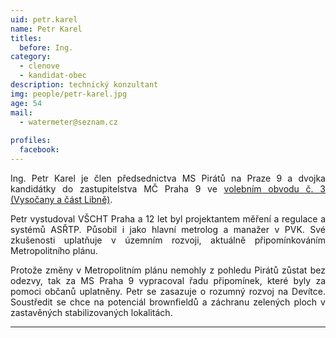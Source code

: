 ```yaml
---
uid: petr.karel
name: Petr Karel
titles:
  before: Ing.
category:
  - clenove
  - kandidat-obec
description: technický konzultant
img: people/petr-karel.jpg
age: 54
mail:
  - watermeter@seznam.cz
 
profiles:
  facebook: 
---
```

<p style='text-align: justify;'>Ing. Petr Karel je člen předsednictva MS Pirátů na Praze 9 a dvojka kandidátky do zastupitelstva MČ Praha 9 ve <a href="/komunalni-volby-2018/vysocany/" target="_self"><u>volebním obvodu č. 3 (Vysočany a část Libně)</u></a>.
</p><p style='text-align: justify;'>
Petr vystudoval VŠCHT Praha a 12 let byl projektantem měření a regulace a systémů ASŘTP. Působil i jako hlavní metrolog a manažer v PVK. Své zkušenosti uplatňuje v územním rozvoji, aktuálně připomínkováním Metropolitního plánu.
</p><p style='text-align: justify;'>
Protože změny v Metropolitním plánu nemohly z pohledu Pirátů zůstat bez odezvy, tak za MS Praha 9 vypracoval řadu připomínek, které byly za pomoci občanů uplatněny. Petr se zasazuje o rozumný rozvoj na Devítce. Soustředit se chce na potenciál brownfieldů a záchranu zelených ploch v zastavěných stabilizovaných lokalitách.
</p>


---